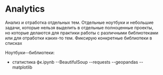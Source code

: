 # Analytics
Анализ и отработка отдельных тем. Отдельные ноутбуки и небольшие задачи, которые нельзя выделить в отдельные полноценные проекты, но которые делаются для практики работы с различными библиотеками или для отработки каких-то тем. Фиксирую конкретные библиотеки в списках

Ноутбуки--библиотеки:

* статистика фк.ipynb
--BeautifulSoup
--requests
--geopandas
--matplotlib


